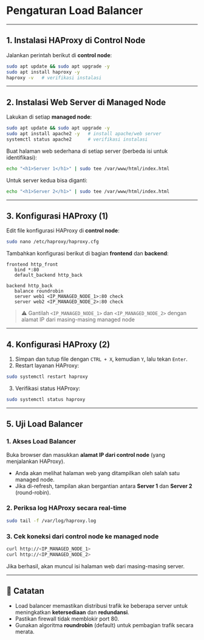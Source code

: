 # Pengaturan Load Balancer  

---

## 1. Instalasi HAProxy di Control Node  
Jalankan perintah berikut di **control node**:  

```bash
sudo apt update && sudo apt upgrade -y
sudo apt install haproxy -y
haproxy -v   # verifikasi instalasi
```

---

## 2. Instalasi Web Server di Managed Node  
Lakukan di setiap **managed node**:  

```bash
sudo apt update && sudo apt upgrade -y
sudo apt install apache2 -y   # install apache/web server
systemctl status apache2      # verifikasi instalasi
```

Buat halaman web sederhana di setiap server (berbeda isi untuk identifikasi):  

```bash
echo "<h1>Server 1</h1>" | sudo tee /var/www/html/index.html
```

Untuk server kedua bisa diganti:  

```bash
echo "<h1>Server 2</h1>" | sudo tee /var/www/html/index.html
```

---

## 3. Konfigurasi HAProxy (1)  
Edit file konfigurasi HAProxy di **control node**:  

```bash
sudo nano /etc/haproxy/haproxy.cfg
```

Tambahkan konfigurasi berikut di bagian **frontend** dan **backend**:  

```haproxy
frontend http_front
   bind *:80
   default_backend http_back

backend http_back
   balance roundrobin
   server web1 <IP_MANAGED_NODE_1>:80 check
   server web2 <IP_MANAGED_NODE_2>:80 check
```

> ⚠️ Gantilah `<IP_MANAGED_NODE_1>` dan `<IP_MANAGED_NODE_2>` dengan alamat IP dari masing-masing managed node 

---

## 4. Konfigurasi HAProxy (2)  
1. Simpan dan tutup file dengan `CTRL + X`, kemudian `Y`, lalu tekan `Enter`.  
2. Restart layanan HAProxy:  

```bash
sudo systemctl restart haproxy
```

3. Verifikasi status HAProxy:  

```bash
sudo systemctl status haproxy
```

---

## 5. Uji Load Balancer  

### 1. Akses Load Balancer  
Buka browser dan masukkan **alamat IP dari control node** (yang menjalankan HAProxy).  
- Anda akan melihat halaman web yang ditampilkan oleh salah satu managed node.  
- Jika di-refresh, tampilan akan bergantian antara **Server 1** dan **Server 2** (round-robin).  

### 2. Periksa log HAProxy secara real-time  
```bash
sudo tail -f /var/log/haproxy.log
```

### 3. Cek koneksi dari control node ke managed node  
```bash
curl http://<IP_MANAGED_NODE_1>
curl http://<IP_MANAGED_NODE_2>
```

Jika berhasil, akan muncul isi halaman web dari masing-masing server.  

---

## 📌 Catatan  
- Load balancer memastikan distribusi trafik ke beberapa server untuk meningkatkan **ketersediaan** dan **redundansi**.  
- Pastikan firewall tidak memblokir port 80.  
- Gunakan algoritma **roundrobin** (default) untuk pembagian trafik secara merata.  
